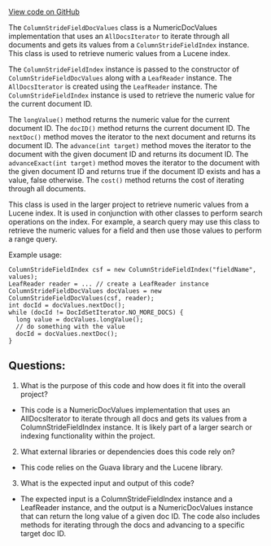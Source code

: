 [View code on GitHub](https://github.com/misbahsy/the-algorithm/src/java/com/twitter/search/core/earlybird/index/column/ColumnStrideFieldDocValues.java)

The `ColumnStrideFieldDocValues` class is a NumericDocValues implementation that uses an `AllDocsIterator` to iterate through all documents and gets its values from a `ColumnStrideFieldIndex` instance. This class is used to retrieve numeric values from a Lucene index.

The `ColumnStrideFieldIndex` instance is passed to the constructor of `ColumnStrideFieldDocValues` along with a `LeafReader` instance. The `AllDocsIterator` is created using the `LeafReader` instance. The `ColumnStrideFieldIndex` instance is used to retrieve the numeric value for the current document ID.

The `longValue()` method returns the numeric value for the current document ID. The `docID()` method returns the current document ID. The `nextDoc()` method moves the iterator to the next document and returns its document ID. The `advance(int target)` method moves the iterator to the document with the given document ID and returns its document ID. The `advanceExact(int target)` method moves the iterator to the document with the given document ID and returns true if the document ID exists and has a value, false otherwise. The `cost()` method returns the cost of iterating through all documents.

This class is used in the larger project to retrieve numeric values from a Lucene index. It is used in conjunction with other classes to perform search operations on the index. For example, a search query may use this class to retrieve the numeric values for a field and then use those values to perform a range query. 

Example usage:

```
ColumnStrideFieldIndex csf = new ColumnStrideFieldIndex("fieldName", values);
LeafReader reader = ... // create a LeafReader instance
ColumnStrideFieldDocValues docValues = new ColumnStrideFieldDocValues(csf, reader);
int docId = docValues.nextDoc();
while (docId != DocIdSetIterator.NO_MORE_DOCS) {
  long value = docValues.longValue();
  // do something with the value
  docId = docValues.nextDoc();
}
```
## Questions: 
 1. What is the purpose of this code and how does it fit into the overall project?
- This code is a NumericDocValues implementation that uses an AllDocsIterator to iterate through all docs and gets its values from a ColumnStrideFieldIndex instance. It is likely part of a larger search or indexing functionality within the project.

2. What external libraries or dependencies does this code rely on?
- This code relies on the Guava library and the Lucene library.

3. What is the expected input and output of this code?
- The expected input is a ColumnStrideFieldIndex instance and a LeafReader instance, and the output is a NumericDocValues instance that can return the long value of a given doc ID. The code also includes methods for iterating through the docs and advancing to a specific target doc ID.